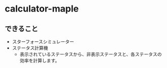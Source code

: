 # calculator-maple

## できること

- スターフォースシミュレーター
- ステータス計算機
  - 表示されているステータスから、非表示ステータスと、各ステータスの効率を計算します。
